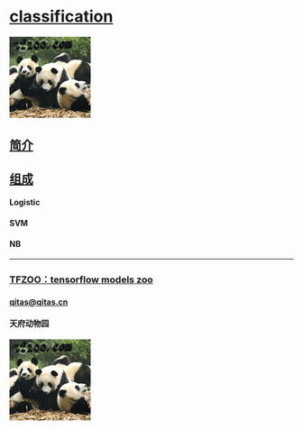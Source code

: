 ﻿# [classification](https://github.com/tfzoo/classification) 

[![sites](tfzoo/tfzoo.png)](http://www.tfzoo.com)

## [简介](https://github.com/tfzoo/classification/wiki) 

## [组成](tfzoo/) 

#### Logistic 

#### SVM

#### NB

---

###  [TFZOO：tensorflow models zoo](http://www.tfzoo.com)
####   qitas@qitas.cn
####   天府动物园
[![sites](tfzoo/tfzoo.png)](http://www.tfzoo.com)